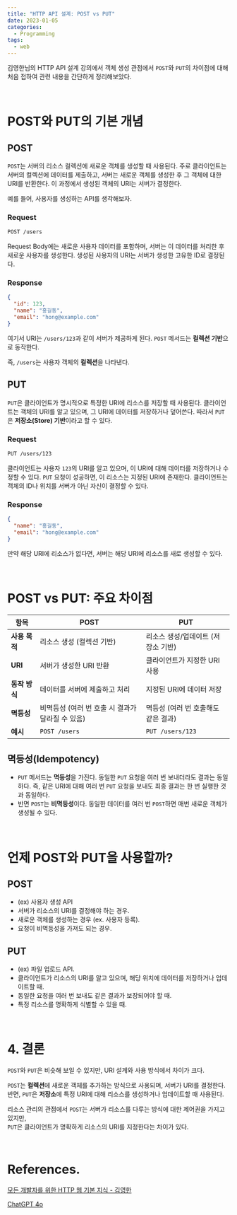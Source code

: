 ```yaml
---
title: "HTTP API 설계: POST vs PUT"
date: 2023-01-05
categories: 
  - Programming
tags:
  - web
---
```


김영한님의 HTTP API 설계 강의에서 객체 생성 관점에서 `POST`와 `PUT`의 차이점에 대해 처음 접하여 관련 내용을 간단하게 정리해보았다.

<br>

# POST와 PUT의 기본 개념

## POST

`POST`는 서버의 리소스 컬렉션에 새로운 객체를 생성할 때 사용된다. 주로 클라이언트는 서버의 컬렉션에 데이터를 제출하고, 서버는 새로운 객체를 생성한 후 그 객체에 대한 URI를 반환한다. 이 과정에서 생성된 객체의 URI는 서버가 결정한다.

예를 들어, 사용자를 생성하는 API를 생각해보자.

### Request

```bash
POST /users
```

Request Body에는 새로운 사용자 데이터를 포함하며, 서버는 이 데이터를 처리한 후 새로운 사용자를 생성한다. 생성된 사용자의 URI는 서버가 생성한 고유한 ID로 결정된다.

### Response

```json
{
  "id": 123,
  "name": "홍길동",
  "email": "hong@example.com"
}
```

여기서 URI는 `/users/123`과 같이 서버가 제공하게 된다. `POST` 메서드는 **컬렉션 기반**으로 동작한다. 

즉, `/users`는 사용자 객체의 **컬렉션**을 나타낸다.

## PUT

`PUT`은 클라이언트가 명시적으로 특정한 URI에 리소스를 저장할 때 사용된다. 클라이언트는 객체의 URI를 알고 있으며, 그 URI에 데이터를 저장하거나 덮어쓴다. 따라서 `PUT`은 **저장소(Store) 기반**이라고 할 수 있다.

### Request

```bash
PUT /users/123
```

클라이언트는 사용자 `123`의 URI를 알고 있으며, 이 URI에 대해 데이터를 저장하거나 수정할 수 있다. `PUT` 요청이 성공하면, 이 리소스는 지정된 URI에 존재한다. 클라이언트는 객체의 ID나 위치를 서버가 아닌 자신이 결정할 수 있다.

### Response

```json
{
  "name": "홍길동",
  "email": "hong@example.com"
}
```

만약 해당 URI에 리소스가 없다면, 서버는 해당 URI에 리소스를 새로 생성할 수 있다.

<br>

# POST vs PUT: 주요 차이점

| 항목              | POST                             | PUT                              |
| ----------------- | -------------------------------- | -------------------------------- |
| **사용 목적**     | 리소스 생성 (컬렉션 기반)        | 리소스 생성/업데이트 (저장소 기반) |
| **URI**           | 서버가 생성한 URI 반환           | 클라이언트가 지정한 URI 사용      |
| **동작 방식**     | 데이터를 서버에 제출하고 처리     | 지정된 URI에 데이터 저장         |
| **멱등성**        | 비멱등성 (여러 번 호출 시 결과가 달라질 수 있음) | 멱등성 (여러 번 호출해도 같은 결과) |
| **예시**          | `POST /users`                    | `PUT /users/123`                 |

## 멱등성(Idempotency)
- `PUT` 메서드는 **멱등성**을 가진다. 동일한 `PUT` 요청을 여러 번 보내더라도 결과는 동일하다. 즉, 같은 URI에 대해 여러 번 `PUT` 요청을 보내도 최종 결과는 한 번 실행한 것과 동일하다.
- 반면 `POST`는 **비멱등성**이다. 동일한 데이터를 여러 번 `POST`하면 매번 새로운 객체가 생성될 수 있다.

<br>

# 언제 POST와 PUT을 사용할까?

## POST

- (ex) 사용자 생성 API
- 서버가 리소스의 URI를 결정해야 하는 경우.
- 새로운 객체를 생성하는 경우 (ex. 사용자 등록).
- 요청이 비멱등성을 가져도 되는 경우.

## PUT

- (ex) 파일 업로드 API.
- 클라이언트가 리소스의 URI를 알고 있으며, 해당 위치에 데이터를 저장하거나 업데이트할 때.
- 동일한 요청을 여러 번 보내도 같은 결과가 보장되어야 할 때.
- 특정 리소스를 명확하게 식별할 수 있을 때.

<br>

# 4. 결론

`POST`와 `PUT`은 비슷해 보일 수 있지만, URI 설계와 사용 방식에서 차이가 크다. 

`POST`는 **컬렉션**에 새로운 객체를 추가하는 방식으로 사용되며, 서버가 URI를 결정한다.<br>
반면, `PUT`은 **저장소**에 특정 URI에 대해 리소스를 생성하거나 업데이트할 때 사용된다.

리소스 관리의 관점에서 `POST`는 서버가 리소스를 다루는 방식에 대한 제어권을 가지고 있지만,<br>
`PUT`은 클라이언트가 명확하게 리소스의 URI를 지정한다는 차이가 있다.

<br>

# References.

[모든 개발자를 위한 HTTP 웹 기본 지식 - 김영한](https://www.inflearn.com/course/http-api-설계)

[ChatGPT 4o](https://chatgpt.com/)